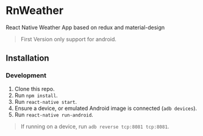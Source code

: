 # RnWeather
React Native Weather App based on redux and material-design

> First Version only support for android.

## Installation

### Development

1. Clone this repo.
2. Run `npm install`.
3. Run `react-native start`.
4. Ensure a device, or emulated Android image is connected (`adb devices`).
5. Run `react-native run-android`.

> If running on a device, run `adb reverse tcp:8081 tcp:8081`.
